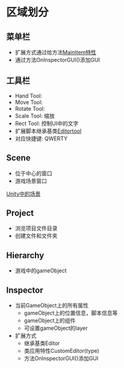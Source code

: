 # 区域划分

## 菜单栏

- 扩展方式通过给方法[MainItem特性](Unity_Script_Mainmenu_Extention.md)
- 通过方法OnInspectorGUI()添加GUI

## 工具栏

- Hand Tool:
- Move Tool:
- Rotate Tool:
- Scale Tool: 缩放
- Rect Tool: 控制UI中的文字
- 扩展脚本继承基类[Editortool](Unity_Script_EditorTools_Extention.md)
- 对应快捷键: QWERTY

## Scene

- 位于中心的窗口
- 游戏场景窗口

[Unity中的场景](Unity_Scene.md)

## Project

- 浏览项目文件目录
- 创建文件和文件夹

## Hierarchy

- 游戏中的gameObject

## Inspector

- 当前GameObject上的所有属性
  - gameObject上的位置信息，脚本信息等 
  - gameObject上的组件
  - 可设置gameObject的layer
- 扩展方式  
  - 继承基类Editor
  - 类应用特性CustomEditor(type)
  - 方法OnInspectorGUI()添加GUI
